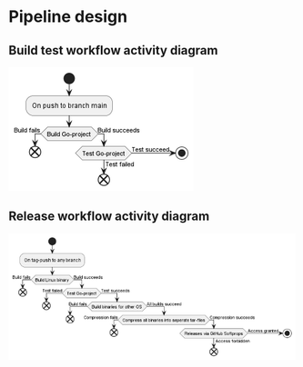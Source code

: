 # Pipeline design

## Build test workflow activity diagram

![Activity diagram of the build test workflow](../images/build_test_activity_dia/build_test_activity_dia.png)

## Release workflow activity diagram
![Activity diagram of the release workflow](../images/release_workflow_activity_dia/release_workflow_activity_dia.png)
